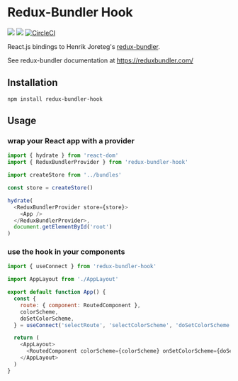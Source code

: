 # Redux-Bundler Hook

![](https://img.shields.io/npm/v/redux-bundler-hook.svg) ![](https://img.shields.io/npm/dt/redux-bundler-hook.svg) [![CircleCI](https://circleci.com/gh/abuinitski/redux-bundler-hook/tree/master.svg?style=svg)](https://circleci.com/gh/abuinitski/redux-bundler-hook/tree/master)

React.js bindings to Henrik Joreteg's [redux-bundler](https://github.com/HenrikJoreteg/redux).

See redux-bundler documentation at https://reduxbundler.com/

## Installation

```
npm install redux-bundler-hook
```

## Usage

### wrap your React app with a provider

```javascript
import { hydrate } from 'react-dom'
import { ReduxBundlerProvider } from 'redux-bundler-hook'

import createStore from '../bundles'

const store = createStore()

hydrate(
  <ReduxBundlerProvider store={store}>
    <App />
  </ReduxBundlerProvider>,
  document.getElementById('root')
)
```

### use the hook in your components

```javascript
import { useConnect } from 'redux-bundler-hook'

import AppLayout from './AppLayout'

export default function App() {
  const {
    route: { component: RoutedComponent },
    colorScheme,
    doSetColorScheme,
  } = useConnect('selectRoute', 'selectColorScheme', 'doSetColorScheme')

  return (
    <AppLayout>
      <RoutedComponent colorScheme={colorScheme} onSetColorScheme={doSetColorScheme} />
    </AppLayout>
  )
}
```
